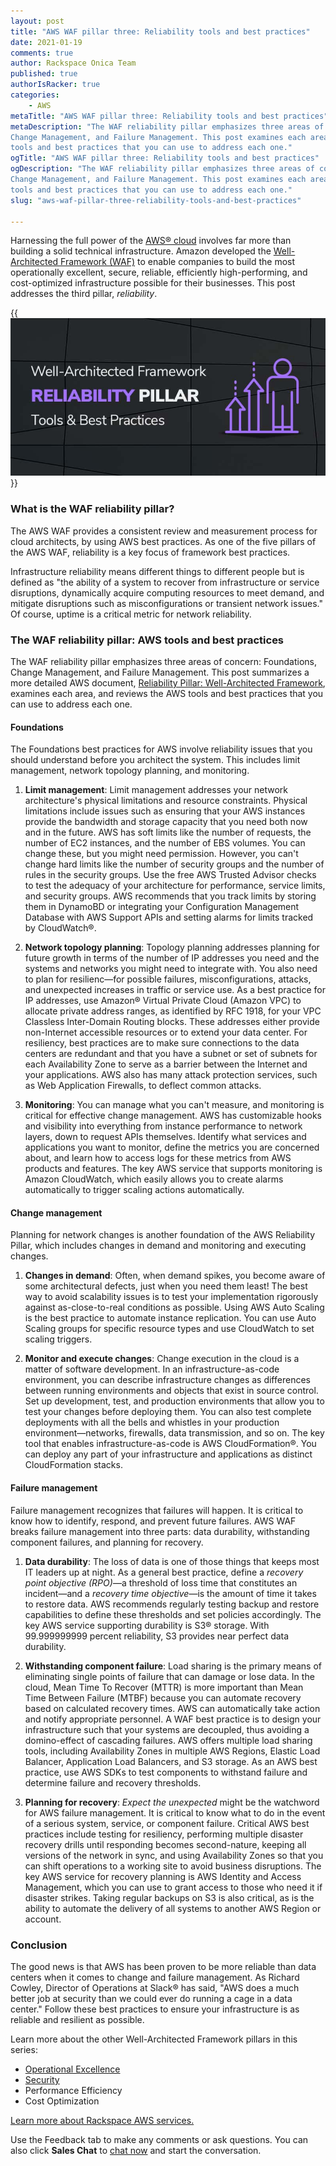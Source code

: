 ```yaml
---
layout: post
title: "AWS WAF pillar three: Reliability tools and best practices"
date: 2021-01-19
comments: true
author: Rackspace Onica Team
published: true
authorIsRacker: true
categories:
    - AWS
metaTitle: "AWS WAF pillar three: Reliability tools and best practices"
metaDescription: "The WAF reliability pillar emphasizes three areas of concern: Foundations,
Change Management, and Failure Management. This post examines each area and reviews the AWS
tools and best practices that you can use to address each one."
ogTitle: "AWS WAF pillar three: Reliability tools and best practices"
ogDescription: "The WAF reliability pillar emphasizes three areas of concern: Foundations,
Change Management, and Failure Management. This post examines each area and reviews the AWS
tools and best practices that you can use to address each one."
slug: "aws-waf-pillar-three-reliability-tools-and-best-practices"

---
```


Harnessing the full power of the [AWS&reg; cloud](https://onica.com/amazon-web-services/)
involves far more than building a solid technical infrastructure. Amazon developed the
[Well-Architected Framework (WAF)](https://aws.amazon.com/architecture/well-architected/)
to enable companies to build the most operationally excellent, secure, reliable, efficiently
high-performing, and cost-optimized infrastructure possible for their businesses. This post
addresses the third pillar, *reliability*.

<!--more-->

{{<img src="Picture1.png" title="" alt="">}}

### What is the WAF reliability pillar? 

The AWS WAF provides a consistent review and measurement process for cloud architects, by
using AWS best practices. As one of the five pillars of the AWS WAF, reliability is a key
focus of framework best practices.

Infrastructure reliability means different things to different people but is defined as
"the ability of a system to recover from infrastructure or service disruptions, dynamically
acquire computing resources to meet demand, and mitigate disruptions such as
misconfigurations or transient network issues." Of course, uptime is a critical metric for
network reliability.

### The WAF reliability pillar: AWS tools and best practices

The WAF reliability pillar emphasizes three areas of concern: Foundations, Change Management,
and Failure Management. This post summarizes a more detailed AWS document,
[Reliability Pillar: Well-Architected Framework](https://wa.aws.amazon.com/wat.pillar.reliability.en.html),
examines each area, and reviews the AWS tools and best practices that you can use to
address each one.

#### Foundations

The Foundations best practices for AWS involve reliability issues that you should understand
before you architect the system. This includes limit management, network topology planning,
and monitoring.

1. **Limit management**: Limit management addresses your network architecture's physical
  limitations and resource constraints. Physical limitations include issues such as ensuring
  that your AWS instances provide the bandwidth and storage capacity that you need both now
  and in the future. AWS has soft limits like the number of requests, the number of EC2
  instances, and the number of EBS volumes. You can change these, but you might need
  permission. However, you can't change hard limits like the number of security groups and
  the number of rules in the security groups. Use the free AWS Trusted Advisor checks to
  test the adequacy of your architecture for performance, service limits, and security
  groups. AWS recommends that you track limits by storing them in DynamoBD or integrating
  your Configuration Management Database with AWS Support APIs and setting alarms for limits
  tracked by CloudWatch&reg;.

2. **Network topology planning**: Topology planning addresses planning for future growth
  in terms of the number of IP addresses you need and the systems and networks you might
  need to integrate with. You also need to plan for resilienc&mdash;for possible failures,
  misconfigurations, attacks, and unexpected increases in traffic or service use. As a best
  practice for IP addresses, use Amazon&reg; Virtual Private Cloud (Amazon VPC) to allocate
  private address ranges, as identified by RFC 1918, for your VPC Classless Inter-Domain
  Routing blocks. These addresses either provide non-Internet accessible resources or to
  extend your data center. For resiliency, best practices are to make sure connections to
  the data centers are redundant and that you have a subnet or set of subnets for each
  Availability Zone to serve as a barrier between the Internet and your applications. AWS
  also has many attack protection services, such as Web Application Firewalls, to deflect
  common attacks.

3. **Monitoring**: You can manage what you can't measure, and monitoring is critical for
  effective change management. AWS has customizable hooks and visibility into everything
  from instance performance to network layers, down to request APIs themselves. Identify
  what services and applications you want to monitor, define the metrics you are concerned
  about, and learn how to access logs for these metrics from AWS products and features. The
  key AWS service that supports monitoring is Amazon CloudWatch, which easily allows you to
  create alarms automatically to trigger scaling actions automatically.

#### Change management

Planning for network changes is another foundation of the AWS Reliability Pillar, which
includes changes in demand and monitoring and executing changes.

1. **Changes in demand**: Often, when demand spikes, you become aware of some architectural
  defects, just when you need them least! The best way to avoid scalability issues is to test
  your implementation rigorously against as-close-to-real conditions as possible. Using AWS
  Auto Scaling is the best practice to automate instance replication. You can use Auto Scaling
  groups for specific resource types and use CloudWatch to set scaling triggers.

2. **Monitor and execute changes**: Change execution in the cloud is a matter of software
  development. In an infrastructure-as-code environment, you can describe infrastructure
  changes as differences between running environments and objects that exist in source control.
  Set up development, test, and production environments that allow you to test your changes
  before deploying them. You can also test complete deployments with all the bells and
  whistles in your production environment&mdash;networks, firewalls, data transmission, and
  so on. The key tool that enables infrastructure-as-code is AWS CloudFormation&reg;. You can
  deploy any part of your infrastructure and applications as distinct CloudFormation stacks.

#### Failure management

Failure management recognizes that failures will happen. It is critical to know how to identify, respond, and prevent future failures. AWS WAF breaks failure management into three parts: data durability, withstanding component failures, and planning for recovery.

1. **Data durability**: The loss of data is one of those things that keeps most IT leaders
  up at night. As a general best practice, define a
  *recovery point objective (RPO)*&mdash;a threshold of loss time that constitutes an
  incident&mdash;and a *recovery time objective*&mdash;is the amount of time it takes to
  restore data. AWS recommends regularly testing backup and restore capabilities to define
  these thresholds and set policies accordingly. The key AWS service supporting durability
  is S3&reg; storage. With 99.999999999 percent reliability, S3 provides near perfect data
  durability.

2. **Withstanding component failure**: Load sharing is the primary means of eliminating
  single points of failure that can damage or lose data. In the cloud, Mean Time To Recover
  (MTTR) is more important than Mean Time Between Failure (MTBF) because you can automate
  recovery based on calculated recovery times. AWS can automatically take action and notify
  appropriate personnel. A WAF best practice is to design your infrastructure such that your
  systems are decoupled, thus avoiding a domino-effect of cascading failures. AWS offers
  multiple load sharing tools, including Availability Zones in multiple AWS Regions, Elastic
  Load Balancer, Application Load Balancers, and S3 storage. As an AWS best practice, use
  AWS SDKs to test components to withstand failure and determine failure and recovery
  thresholds.

3. **Planning for recovery**: *Expect the unexpected* might be the watchword for AWS
  failure management. It is critical to know what to do in the event of a serious system,
  service, or component failure. Critical AWS best practices include testing for resiliency,
  performing multiple disaster recovery drills until responding becomes second-nature,
  keeping all versions of the network in sync, and using Availability Zones so that you can
  shift operations to a working site to avoid business disruptions. The key AWS service for
  recovery planning is AWS Identity and Access Management, which you can use to grant access
  to those who need it if disaster strikes. Taking regular backups on S3 is also critical,
  as is the ability to automate the delivery of all systems to another AWS Region or account.

### Conclusion

The good news is that AWS has been proven to be more reliable than data centers when it
comes to change and failure management. As Richard Cowley, Director of Operations at Slack&reg;
has said, "AWS does a much better job at security than we could ever do running a cage in
a data center." Follow these best practices to ensure your infrastructure is as reliable
and resilient as possible.

Learn more about the other Well-Architected Framework pillars in this series:

- [Operational Excellence](https://docs.rackspace.com/blog/aws-waf-pillar-one-operational-excellence-tools-and-best-practices/)
- [Security](https://docs.rackspace.com/blog/aws-waf-pillar-two-security-tools-and-best-practices/)
- Performance Efficiency
- Cost Optimization

<a class="cta teal" id="cta" href="https://www.rackspace.com/cloud/aws">Learn more about Rackspace AWS services.</a>

Use the Feedback tab to make any comments or ask questions. You can also click
**Sales Chat** to [chat now](https://www.rackspace.com/) and start the conversation.

